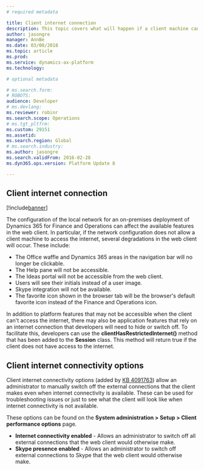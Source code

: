 ```yaml
---
# required metadata

title: Client internet connection  
description: This topic covers what will happen if a client machine cannot access the internet in on-premises deployments.
author: jasongre
manager: AnnBe
ms.date: 03/08/2018
ms.topic: article
ms.prod: 
ms.service: dynamics-ax-platform
ms.technology: 

# optional metadata

# ms.search.form: 
# ROBOTS: 
audience: Developer
# ms.devlang: 
ms.reviewer: robinr
ms.search.scope: Operations
# ms.tgt_pltfrm: 
ms.custom: 29151
ms.assetid: 
ms.search.region: Global
# ms.search.industry: 
ms.author: jasongre
ms.search.validFrom: 2016-02-28
ms.dyn365.ops.version: Platform Update 8

---
```


## Client internet connection 

[!include[banner](../includes/banner.md)]

The configuration of the local network for an on-premises deployment of Dynamics 365 for Finance and Operations can affect the available features in the web client. In particular, if the network configuration does not allow a client machine to access the internet, several degradations in the web client will occur. These include:    

+ The Office waffle and Dynamics 365 areas in the navigation bar will no longer be clickable.
+ The Help pane will not be accessible.  
+ The Ideas portal will not be accessible from the web client. 
+ Users will see their initials instead of a user image. 
+ Skype integration will not be available.  
+ The favorite icon shown in the browser tab will be the browser's default favorite icon instead of the Finance and Operations icon. 

In addition to platform features that may not be accessible when the client can't access the internet, there may also be application features that rely on an internet connection that developers will need to hide or switch off. To facilitate this, developers can use the **clientHasRestrictedInternet()** method that has been added to the **Session** class. This method will return true if the client does not have access to the internet.

## Client internet connectivity options

Client internet connectivity options (added by [KB 4091763](https://fix.lcs.dynamics.com/Issue/Details?kb=4091763&bugId=3934773&qc=19e9634da3297903a2ac51cf291a4770fd4532c9767ca7b5cefbe1bccb5d4d9f)) allow an administrator to manually switch off the external connections that the client makes even when internet connectivity is available. These can be used for troubleshooting issues or just to see what the client will look like when internet connectivity is not available.

These options can be found on the **System administration > Setup > Client performance options** page.

- **Internet connectivity enabled** - Allows an administrator to switch off all external connections that the web client would otherwise make.
- **Skype presence enabled** - Allows an administrator to switch off external connections to Skype that the web client would otherwise make.
